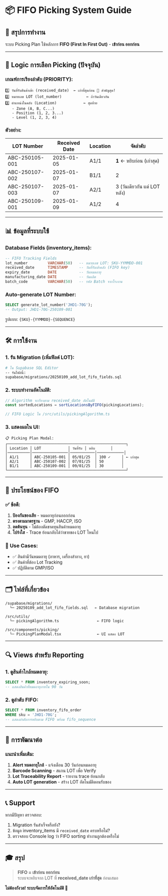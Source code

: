 # 📦 FIFO Picking System Guide

## 🎯 สรุปการทำงาน

ระบบ Picking Plan ใช้หลักการ **FIFO (First In First Out)** - **เข้าก่อน ออกก่อน**

---

## 🔄 Logic การเลือก Picking (ปัจจุบัน)

### **เกณฑ์การเรียงลำดับ (PRIORITY):**

```
1️⃣ วันที่รับสินค้าเข้า (received_date)  ← เก่าที่สุดก่อน 🔴 สำคัญสุด!
2️⃣ หมายเลข LOT (lot_number)           ← ถ้าวันเดียวกัน
3️⃣ ตำแหน่งในคลัง (Location)            ← สุดท้าย
   - Zone (A, B, C...)
   - Position (1, 2, 3...)
   - Level (1, 2, 3, 4)
```

### **ตัวอย่าง:**

| LOT Number | Received Date | Location | จัดลำดับ |
|------------|---------------|----------|---------|
| ABC-250105-001 | 2025-01-05 | A1/1 | **1** ← หยิบก่อน (เก่าสุด) |
| ABC-250107-002 | 2025-01-07 | B1/1 | 2 |
| ABC-250107-003 | 2025-01-07 | A2/1 | 3 (วันเดียวกัน แต่ LOT หลัง) |
| ABC-250109-001 | 2025-01-09 | A1/2 | 4 |

---

## 📊 ข้อมูลที่ระบบใช้

### **Database Fields (inventory_items):**

```sql
-- FIFO Tracking Fields
lot_number         VARCHAR(50)   -- หมายเลข LOT: SKU-YYMMDD-001
received_date      TIMESTAMP     -- วันที่รับเข้าคลัง (FIFO key)
expiry_date        DATE          -- วันหมดอายุ
manufacturing_date DATE          -- วันผลิต
batch_code         VARCHAR(50)   -- รหัส Batch จากโรงงาน
```

### **Auto-generate LOT Number:**

```sql
SELECT generate_lot_number('JHD1-70G');
-- Output: JHD1-70G-250109-001
```

รูปแบบ: `{SKU}-{YYMMDD}-{SEQUENCE}`

---

## 🛠 การใช้งาน

### **1. รัน Migration (เพิ่มฟิลด์ LOT):**

```bash
# ใน Supabase SQL Editor
-- รันไฟล์นี้:
supabase/migrations/20250109_add_lot_fifo_fields.sql
```

### **2. ระบบทำงานอัตโนมัติ:**

```typescript
// Algorithm จะเรียงตาม received_date อัตโนมัติ
const sortedLocations = sortLocationsByFIFO(pickingLocations);

// FIFO Logic ใน /src/utils/pickingAlgorithm.ts
```

### **3. แสดงผลใน UI:**

```
📋 Picking Plan Modal:
┌─────────────────────────────────────────────────────┐
│ Location │ LOT            │ วันที่รับ │ หยิบ       │
│──────────│────────────────│───────────│────────────│
│ A1/1     │ ABC-250105-001 │ 05/01/25  │ 100 ✓     │ ← เก่าสุด
│ A2/1     │ ABC-250107-002 │ 07/01/25  │ 50        │
│ B1/1     │ ABC-250109-001 │ 09/01/25  │ 30        │
└─────────────────────────────────────────────────────┘
```

---

## 🎨 ประโยชน์ของ FIFO

### ✅ **ข้อดี:**

1. **ป้องกันของเสีย** - หมดอายุก่อนออกก่อน
2. **ตรงตามมาตรฐาน** - GMP, HACCP, ISO
3. **ลดต้นทุน** - ไม่ต้องตัดขาดทุนสินค้าหมดอายุ
4. **โปร่งใส** - Trace ย้อนกลับได้ว่าขายของ LOT ไหนไป

### 📌 **Use Cases:**

- ✅ สินค้ามีวันหมดอายุ (อาหาร, เครื่องสำอาง, ยา)
- ✅ สินค้าที่ต้อง Lot Tracking
- ✅ ปฏิบัติตาม GMP/ISO

---

## 🗂 ไฟล์ที่เกี่ยวข้อง

```
/supabase/migrations/
  └─ 20250109_add_lot_fifo_fields.sql   ← Database migration

/src/utils/
  └─ pickingAlgorithm.ts                 ← FIFO logic

/src/components/picking/
  └─ PickingPlanModal.tsx                ← UI แสดง LOT
```

---

## 🔍 Views สำหรับ Reporting

### **1. ดูสินค้าใกล้หมดอายุ:**

```sql
SELECT * FROM inventory_expiring_soon;
-- แสดงสินค้าที่หมดอายุภายใน 90 วัน
```

### **2. ดูลำดับ FIFO:**

```sql
SELECT * FROM inventory_fifo_order
WHERE sku = 'JHD1-70G';
-- แสดงลำดับการหยิบตาม FIFO พร้อม fifo_sequence
```

---

## 🚀 การพัฒนาต่อ

### **แนะนำเพิ่มเติม:**

1. **Alert หมดอายุใกล้** - แจ้งเตือน 30 วันก่อนหมดอายุ
2. **Barcode Scanning** - สแกน LOT เพื่อ Verify
3. **Lot Traceability Report** - รายงาน trace ย้อนกลับ
4. **Auto LOT generation** - สร้าง LOT อัตโนมัติตอนรับของ

---

## 📞 Support

หากมีปัญหา ตรวจสอบ:
1. Migration รันสำเร็จหรือยัง?
2. ข้อมูล inventory_items มี `received_date` ครบหรือไม่?
3. ตรวจสอบ Console log ว่า FIFO sorting ทำงานถูกต้องหรือไม่

---

## 🎓 สรุป

> **FIFO = เข้าก่อน ออกก่อน**  
> ระบบจะหยิบจาก LOT ที่ **received_date เก่าที่สุด** ก่อนเสมอ

**ไม่ต้องกังวล! ระบบจัดการให้อัตโนมัติ 🎉**
